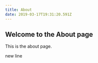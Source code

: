 ```yaml
---
title: About
date: 2019-03-17T19:31:20.591Z
---
```


## Welcome to the About page

This is the about page.

new line